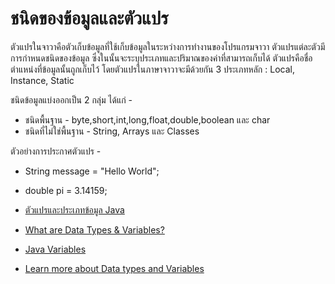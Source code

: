 # ชนิดของข้อมูลและตัวแปร

ตัวแปรในจาวาคือตัวเก็บข้อมูลที่ใช้เก็บข้อมูลในระหว่างการทำงานของโปรแกรมจาวา
ตัวแปรแต่ละตัวมีการกำหนดชนิดของข้อมูล ซึ่งในนั้นจะระบุประเภทและปริมาณของค่าที่สามารถเก็บได้ ตัวแปรคือชื่อตำแหน่งที่ข้อมูลนั้นถูกเก็บไว้ โดยตัวแปรในภาษาจาวาจะมีด้วยกัน 3 ประเภทหลัก : Local, Instance, Static

ชนิดข้อมูลแบ่งออกเป็น 2 กลุ่ม ได้แก่ -

- ชนิดพื้นฐาน - byte,short,int,long,float,double,boolean และ char
- ชนิดที่ไม่ใช่พื้นฐาน - String, Arrays และ Classes

ตัวอย่างการประกาศตัวแปร -

- String message = "Hello World";
- double pi = 3.14159;

- [ตัวแปรและประเภทข้อมูล Java](https://marcuscode.com/lang/java/variables-and-types)
- [What are Data Types & Variables?](https://www.guru99.com/java-variables.html)
- [Java Variables](https://www.javatpoint.com/java-variables)
- [Learn more about Data types and Variables](https://www.javatpoint.com/java-data-types)
